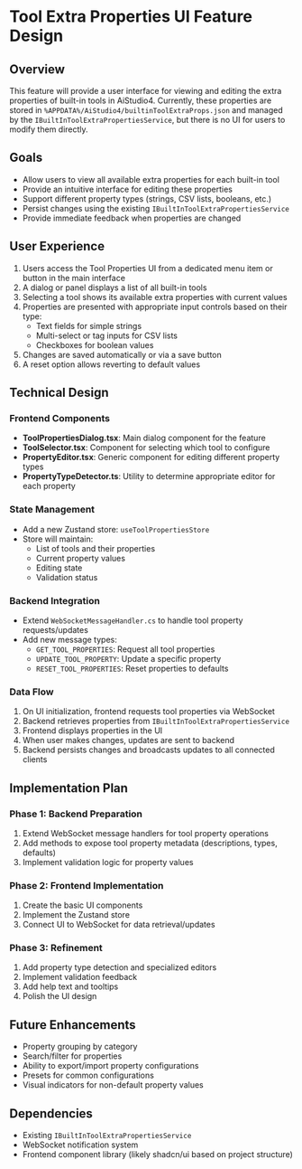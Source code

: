 ﻿# Tool Extra Properties UI Feature Design

## Overview

This feature will provide a user interface for viewing and editing the extra properties of built-in tools in AiStudio4. Currently, these properties are stored in `%APPDATA%/AiStudio4/builtinToolExtraProps.json` and managed by the `IBuiltInToolExtraPropertiesService`, but there is no UI for users to modify them directly.

## Goals

- Allow users to view all available extra properties for each built-in tool
- Provide an intuitive interface for editing these properties
- Support different property types (strings, CSV lists, booleans, etc.)
- Persist changes using the existing `IBuiltInToolExtraPropertiesService`
- Provide immediate feedback when properties are changed

## User Experience

1. Users access the Tool Properties UI from a dedicated menu item or button in the main interface
2. A dialog or panel displays a list of all built-in tools
3. Selecting a tool shows its available extra properties with current values
4. Properties are presented with appropriate input controls based on their type:
   - Text fields for simple strings
   - Multi-select or tag inputs for CSV lists
   - Checkboxes for boolean values
5. Changes are saved automatically or via a save button
6. A reset option allows reverting to default values

## Technical Design

### Frontend Components

- **ToolPropertiesDialog.tsx**: Main dialog component for the feature
- **ToolSelector.tsx**: Component for selecting which tool to configure
- **PropertyEditor.tsx**: Generic component for editing different property types
- **PropertyTypeDetector.ts**: Utility to determine appropriate editor for each property

### State Management

- Add a new Zustand store: `useToolPropertiesStore`
- Store will maintain:
  - List of tools and their properties
  - Current property values
  - Editing state
  - Validation status

### Backend Integration

- Extend `WebSocketMessageHandler.cs` to handle tool property requests/updates
- Add new message types:
  - `GET_TOOL_PROPERTIES`: Request all tool properties
  - `UPDATE_TOOL_PROPERTY`: Update a specific property
  - `RESET_TOOL_PROPERTIES`: Reset properties to defaults

### Data Flow

1. On UI initialization, frontend requests tool properties via WebSocket
2. Backend retrieves properties from `IBuiltInToolExtraPropertiesService`
3. Frontend displays properties in the UI
4. When user makes changes, updates are sent to backend
5. Backend persists changes and broadcasts updates to all connected clients

## Implementation Plan

### Phase 1: Backend Preparation

1. Extend WebSocket message handlers for tool property operations
2. Add methods to expose tool property metadata (descriptions, types, defaults)
3. Implement validation logic for property values

### Phase 2: Frontend Implementation

1. Create the basic UI components
2. Implement the Zustand store
3. Connect UI to WebSocket for data retrieval/updates

### Phase 3: Refinement

1. Add property type detection and specialized editors
2. Implement validation feedback
3. Add help text and tooltips
4. Polish the UI design

## Future Enhancements

- Property grouping by category
- Search/filter for properties
- Ability to export/import property configurations
- Presets for common configurations
- Visual indicators for non-default property values

## Dependencies

- Existing `IBuiltInToolExtraPropertiesService`
- WebSocket notification system
- Frontend component library (likely shadcn/ui based on project structure)